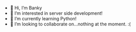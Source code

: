 - 👋 Hi, I’m Banky
- 👀 I’m interested in server side development!
- 🌱 I’m currently learning Python!
- 💞️ I’m looking to collaborate on...nothing at the moment. :(


<!---
Olash-Banky/Olash-Banky is a ✨ special ✨ repository because its `README.md` (this file) appears on your GitHub profile.
You can click the Preview link to take a look at your changes.
--->
